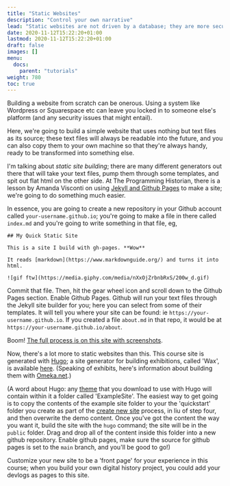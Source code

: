 ```yaml
---
title: "Static Websites"
description: "Control your own narrative"
lead: "Static websites are not driven by a database; they are more secure and more likely to last into the future."
date: 2020-11-12T15:22:20+01:00
lastmod: 2020-11-12T15:22:20+01:00
draft: false
images: []
menu:
  docs:
    parent: "tutorials"
weight: 780
toc: true
---
```


Building a website from scratch can be onerous. Using a system like Wordpress or Squarespace etc can leave you locked in to someone else's platform (and any security issues that might entail).

Here, we're going to build a simple website that uses nothing but text files as its source; these text files will always be readable into the future, and you can also copy them to your own machine so that they're always handy, ready to be transformed into something else.

I'm talking about _static site building_; there are many different generators out there that will take your text files, pump them through some templates, and spit out flat html on the other side. At The Programming Historian, there is a lesson by Amanda Visconti on using [Jekyll and Github Pages](https://programminghistorian.org/en/lessons/building-static-sites-with-jekyll-github-pages) to make a site; we're going to do something much easier.

In essence, you are going to create a new repository in your Github account called `your-username.github.io`; you're going to make a file in there called `index.md` and you're going to write something in that file, eg,

```
## My Quick Static Site

This is a site I build with gh-pages. **Wow**

It reads [markdown](https://www.markdownguide.org/) and turns it into html.

![gif ftw](https://media.giphy.com/media/nXxOjZrbnbRxS/200w_d.gif)
```

Commit that file. Then, hit the gear wheel icon and scroll down to the Github Pages section. Enable Github Pages. Github will run your text files through the Jekyll site builder for you; here you can select from some of their templates. It will tell you where your site can be found: ie `https://your-username.github.io`. If you created a file `about.md` in that repo, it would be at `https://your-username.github.io/about`.

Boom! [The full process is on this site with screenshots](https://help.github.com/en/github/working-with-github-pages/creating-a-github-pages-site).

Now, there's a lot more to static websites than this. This course site is generated with [Hugo](https://gohugo.io); a site generator for building exhibitions, called 'Wax', is available [here](https://minicomp.github.io/wax/). (Speaking of exhibits, here's information about building them with [Omeka.net](https://programminghistorian.org/en/lessons/up-and-running-with-omeka).)

(A word about Hugo: any [theme](https://themes.gohugo.io/) that you download to use with Hugo will contain within it a folder called 'ExampleSite'. The easiest way to get going is to copy the contents of the example site folder to your the 'quickstart' folder you create as part of the [create new site](https://gohugo.io/getting-started/quick-start/) process, in liu of step four, and then overwrite the demo content. Once you've got the content the way you want it, build the site with the `hugo` command; the site will be in the `public` folder. Drag and drop all of the content inside this folder into a new github repository. Enable github pages, make sure the source for github pages is set to the `main` branch, and you'll be good to go!)


Customize your new site to be a 'front page' for your experience in this course; when you build your own digital history project, you could add your devlogs as pages to this site.
